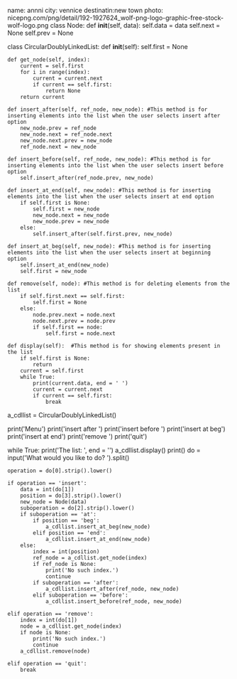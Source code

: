 name: annni
city: vennice
destinatin:new town
photo: nicepng.com/png/detail/192-1927624_wolf-png-logo-graphic-free-stock-wolf-logo.png
class Node:
    def __init__(self, data):
       self.data = data
       self.next = None
       self.prev = None
 
 
class CircularDoublyLinkedList:
    def __init__(self):
        self.first = None
 
    def get_node(self, index):
        current = self.first
        for i in range(index):
            current = current.next
            if current == self.first:
                return None
        return current
 
    def insert_after(self, ref_node, new_node): #This method is for inserting elements into the list when the user selects insert after option
        new_node.prev = ref_node
        new_node.next = ref_node.next
        new_node.next.prev = new_node
        ref_node.next = new_node
 
    def insert_before(self, ref_node, new_node): #This method is for inserting elements into the list when the user selects insert before option
        self.insert_after(ref_node.prev, new_node)
 
    def insert_at_end(self, new_node): #This method is for inserting elements into the list when the user selects insert at end option
        if self.first is None:
            self.first = new_node
            new_node.next = new_node
            new_node.prev = new_node
        else:
            self.insert_after(self.first.prev, new_node)
 
    def insert_at_beg(self, new_node): #This method is for inserting elements into the list when the user selects insert at beginning option
        self.insert_at_end(new_node)
        self.first = new_node
 
    def remove(self, node):	#This method is for deleting elements from the list
        if self.first.next == self.first:
            self.first = None
        else:
            node.prev.next = node.next
            node.next.prev = node.prev
            if self.first == node:
                self.first = node.next
 
    def display(self):	#This method is for showing elements present in the list
        if self.first is None:
            return
        current = self.first
        while True:
            print(current.data, end = ' ')
            current = current.next
            if current == self.first:
                break
 
 
a_cdllist = CircularDoublyLinkedList()
 
print('Menu')
print('insert <data> after <index>')
print('insert <data> before <index>')
print('insert <data> at beg')
print('insert <data> at end')
print('remove <index>') 
print('quit')
 
while True:
    print('The list: ', end = '')
    a_cdllist.display()
    print()
    do = input('What would you like to do? ').split()
 
    operation = do[0].strip().lower()
 
    if operation == 'insert':
        data = int(do[1])
        position = do[3].strip().lower()
        new_node = Node(data)
        suboperation = do[2].strip().lower() 
        if suboperation == 'at':
            if position == 'beg':
                a_cdllist.insert_at_beg(new_node)
            elif position == 'end':
                a_cdllist.insert_at_end(new_node)
        else:
            index = int(position)
            ref_node = a_cdllist.get_node(index)
            if ref_node is None:
                print('No such index.')
                continue
            if suboperation == 'after':
                a_cdllist.insert_after(ref_node, new_node)
            elif suboperation == 'before':
                a_cdllist.insert_before(ref_node, new_node)
 
    elif operation == 'remove':
        index = int(do[1])
        node = a_cdllist.get_node(index)
        if node is None:
            print('No such index.')
            continue
        a_cdllist.remove(node)
 
    elif operation == 'quit':
        break
